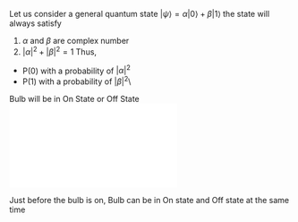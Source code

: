 Let us consider a general quantum state
$|\psi \rangle = \alpha|0\rangle+\beta|1\rangle$
the state will always satisfy 
1) $\alpha$ and $\beta$ are complex number
2) $|\alpha|^2+|\beta|^2 = 1$
Thus,
- P(0) with a probability of $|\alpha|^2$
- P(1) with a probability of $|\beta|^2$\

Bulb will be in On State or Off State
![Bulb_Superposition.jpeg](Bulb_Superposition.jpeg.md)

Just before the bulb is on, Bulb can be in On state and Off state at the same time

